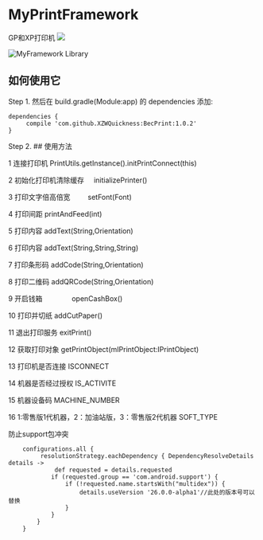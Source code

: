 # MyPrintFramework
GP和XP打印机
[![](https://jitpack.io/v/XZWQuickness/BecPrint.svg)](https://jitpack.io/#XZWQuickness/BecPrint)

![MyFramework Library](http://upload.ouliu.net/i/2018031610372928ztm.jpeg)
 
 ## 如何使用它
 
Step 1. 然后在 build.gradle(Module:app) 的 dependencies 添加:

	dependencies {
	     compile 'com.github.XZWQuickness:BecPrint:1.0.2'
	}


Step 2. ## 使用方法

 
 1 连接打印机              PrintUtils.getInstance().initPrintConnect(this)
 
 2 初始化打印机清除缓存     initializePrinter()
 
 3 打印文字倍高倍宽         setFont(Font)
 
 4 打印间距                printAndFeed(int)
 
 5 打印内容                addText(String,Orientation)
 
 6 打印内容                addText(String,String,String)
 
 7 打印条形码              addCode(String,Orientation)
 
 8 打印二维码              addQRCode(String,Orientation)
 
 9 开启钱箱                openCashBox()
 
 10 打印并切纸             addCutPaper()

 11 退出打印服务           exitPrint()
 
 12 获取打印对象           getPrintObject(mIPrintObject:IPrintObject)
 
 13 打印机是否连接         ISCONNECT
 
 14 机器是否经过授权       IS_ACTIVITE
 
 15 机器设备码            MACHINE_NUMBER
 
 16 1:零售版1代机器，2：加油站版，3：零售版2代机器 SOFT_TYPE
 
 
防止support包冲突
```
    configurations.all {
         resolutionStrategy.eachDependency { DependencyResolveDetails details ->
             def requested = details.requested
            if (requested.group == 'com.android.support') {
                if (!requested.name.startsWith("multidex")) {
                    details.useVersion '26.0.0-alpha1'//此处的版本号可以替换
                }
            }
        }
    }
```
 
